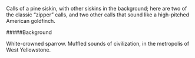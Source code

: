 Calls of a pine siskin, with other siskins in the background; here are two of the classic “zipper” calls, and two other calls that sound like a high-pitched American goldfinch. 

 #####Background
 
White-crowned sparrow. Muffled sounds of civilization, in the metropolis of West Yellowstone.
